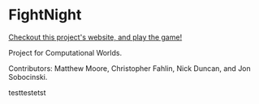 # FightNight
[Checkout this project's website, and play the game!](http://httpNick.github.io/FightNight)

Project for Computational Worlds.

Contributors: Matthew Moore, Christopher Fahlin, Nick Duncan, and Jon Sobocinski.

testtestetst
